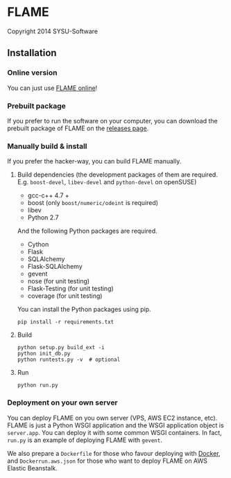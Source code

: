 FLAME
==============

Copyright 2014 SYSU-Software

Installation
------------

### Online version

You can just use [FLAME online](http://flame.sysusoftware.info)!

### Prebuilt package

If you prefer to run the software on your computer, you can download
the prebuilt package of FLAME on the [releases page](https://github.com/igemsoftware/SYSU-Software_2014/releases).

### Manually build & install

If you prefer the hacker-way, you can build FLAME manually.

1. Build dependencies
(the development packages of them are required. E.g. `boost-devel`, `libev-devel` and `python-devel` on openSUSE)

    * gcc-c++ 4.7 +
    * boost (only `boost/numeric/odeint` is required)
    * libev
    * Python 2.7

    And the following Python packages are required.

    * Cython
    * Flask
    * SQLAlchemy
    * Flask-SQLAlchemy
    * gevent
    * nose (for unit testing)
    * Flask-Testing (for unit testing)
    * coverage (for unit testing)

    You can install the Python packages using pip.

    ```shell
    pip install -r requirements.txt
    ```

2. Build

    ```shell
    python setup.py build_ext -i
    python init_db.py
    python runtests.py -v  # optional
    ```

3. Run

    ```shell
    python run.py
    ```

### Deployment on your own server

You can deploy FLAME on you own server (VPS, AWS EC2 instance, etc).
FLAME is just a Python WSGI application and the WSGI application object
is `server.app`. You can deploy it with some common WSGI containers.
In fact, `run.py` is an example of deploying FLAME with `gevent`.

We also prepare a `Dockerfile` for those who favour deploying with [Docker](http://docker.com),
and `Dockerrun.aws.json` for those who want to deploy FLAME on AWS Elastic Beanstalk.
